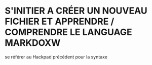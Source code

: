 # S'INITIER A CRÉER UN NOUVEAU FICHIER ET APPRENDRE / COMPRENDRE LE LANGUAGE MARKDOXW

se référer au Hackpad précédent pour la syntaxe
